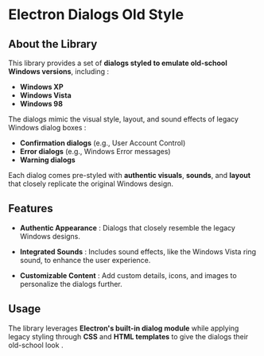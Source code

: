 # Electron Dialogs Old Style

## About the Library

This library provides a set of **dialogs styled to emulate old-school Windows versions**, including :

- **Windows XP**
- **Windows Vista**
- **Windows 98**

The dialogs mimic the visual style, layout, and sound effects of legacy Windows dialog boxes :

- **Confirmation dialogs** (e.g., User Account Control)
- **Error dialogs** (e.g., Windows Error messages)
- **Warning dialogs**

Each dialog comes pre-styled with **authentic visuals**, **sounds**, and **layout** that closely replicate the original Windows design.

## Features

- **Authentic Appearance** : Dialogs that closely resemble the legacy Windows designs.

- **Integrated Sounds** : Includes sound effects, like the Windows Vista ring sound, to enhance the user experience.

- **Customizable Content** : Add custom details, icons, and images to personalize the dialogs further.

## Usage

The library leverages **Electron's built-in dialog module** while applying legacy styling through **CSS** and **HTML templates** to give the dialogs their old-school look .


